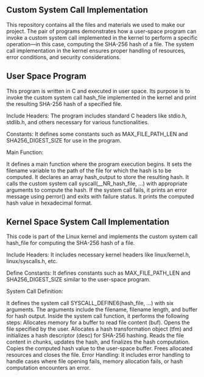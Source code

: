 
## Custom System Call Implementation 

This repository contains all the files and materials we used to make our project.  The pair of programs demonstrates how a user-space program can invoke a custom system call implemented in the kernel to perform a specific operation—in this case, computing the SHA-256 hash of a file. The system call implementation in the kernel ensures proper handling of resources, error conditions, and security considerations.


## User Space Program

This program is written in C and executed in user space. Its purpose is to invoke the custom system call hash_file implemented in the kernel and print the resulting SHA-256 hash of a specified file.

Include Headers: The program includes standard C headers like stdio.h, stdlib.h, and others necessary for various functionalities.

Constants: It defines some constants such as MAX_FILE_PATH_LEN and SHA256_DIGEST_SIZE for use in the program.

Main Function:

It defines a main function where the program execution begins.
It sets the filename variable to the path of the file for which the hash is to be computed.
It declares an array hash_output to store the resulting hash.
It calls the custom system call syscall(__NR_hash_file, ...) with appropriate arguments to compute the hash.
If the system call fails, it prints an error message using perror() and exits with failure status.
It prints the computed hash value in hexadecimal format.



## Kernel Space System Call Implementation

This code is part of the Linux kernel and implements the custom system call hash_file for computing the SHA-256 hash of a file.

Include Headers: It includes necessary kernel headers like linux/kernel.h, linux/syscalls.h, etc.

Define Constants: It defines constants such as MAX_FILE_PATH_LEN and SHA256_DIGEST_SIZE similar to the user-space program.

System Call Definition:

It defines the system call SYSCALL_DEFINE6(hash_file, ...) with six arguments.
The arguments include the filename, filename length, and buffer for hash output.
Inside the system call function, it performs the following steps:
Allocates memory for a buffer to read file content (buf).
Opens the file specified by the user.
Allocates a hash transformation object (tfm) and initializes a hash descriptor (desc) for SHA-256 hashing.
Reads the file content in chunks, updates the hash, and finalizes the hash computation.
Copies the computed hash value to the user-space buffer.
Frees allocated resources and closes the file.
Error Handling: It includes error handling to handle cases where file opening fails, memory allocation fails, or hash computation encounters an error.


